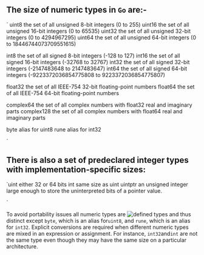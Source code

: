 ## The size of numeric types in `Go` are:-

`
uint8 the set of all unsigned 8-bit integers (0 to 255)
uint16 the set of all unsigned 16-bit integers (0 to 65535)
uint32 the set of all unsigned 32-bit integers (0 to 4294967295)
uint64 the set of all unsigned 64-bit integers (0 to 18446744073709551615)

int8 the set of all signed 8-bit integers (-128 to 127)
int16 the set of all signed 16-bit integers (-32768 to 32767)
int32 the set of all signed 32-bit integers (-2147483648 to 2147483647)
int64 the set of all signed 64-bit integers (-9223372036854775808 to 9223372036854775807)

float32 the set of all IEEE-754 32-bit floating-point numbers
float64 the set of all IEEE-754 64-bit floating-point numbers

complex64 the set of all complex numbers with float32 real and imaginary parts
complex128 the set of all complex numbers with float64 real and imaginary parts

byte alias for uint8
rune alias for int32

`

## There is also a set of predeclared integer types with implementation-specific sizes:

`uint either 32 or 64 bits
int same size as uint
uintptr an unsigned integer large enough to store the uninterpreted bits of a pointer value.

`

To avoid portability issues all numeric types are ![defined types](https://go.dev/ref/spec#Type_definitions) and thus distinct except `byte`, which is an alias for`uint8`, and `rune`, which is an alias for `int32`. Explicit conversions are required when different numeric types are mixed in an expression or assignment. For instance, `int32`and`int` are not the same type even though they may have the same size on a particular architecture.
